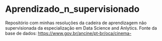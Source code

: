 # Aprendizado_n_supervisionado
Repositório com minhas resoluções da cadeira de aprendizagem não supervisionada da especialização em Data Science and Anlytics.
Fonte da base de dados: https://www.gov.br/ancine/pt-br/oca/cinema-
